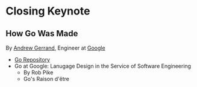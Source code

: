 # Closing Keynote
## How Go Was Made

By [Andrew Gerrand](https://github.com/nf), Engineer at [Google](http://www.google.com)

- [Go Repository](https://github.com/golang/go)
- Go at Google: Lanugage Design in the Service of Software Engineering
  - By Rob Pike
  - Go's Raison d'être
